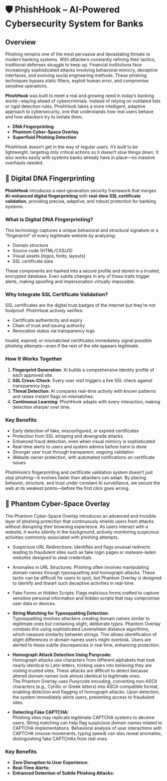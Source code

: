 # 🛡️ PhishHook – AI-Powered Cybersecurity System for Banks

## Overview
Phishing remains one of the most pervasive and devastating threats to modern banking systems. With attackers constantly refining their tactics, traditional defenses struggle to keep up. Financial institutions face increasingly sophisticated attacks involving behavioral mimicry, deceptive interfaces, and evolving social engineering methods. These phishing techniques bypass static filters, exploit human error, and compromise sensitive operations.

**PhishHook** was built to meet a real and growing need in today’s banking world—staying ahead of cybercriminals. Instead of relying on outdated lists or rigid detection rules, PhishHook takes a more intelligent, adaptive approach to cybersecurity, one that understands how real users behave and how attackers try to imitate them.

- **DNA Fingerprinting**
- **Phantom Cyber-Space Overlay**
- **Superfluid Phishing Detection**

PhishHook doesn’t get in the way of regular users. It’s built to be lightweight, targeting only critical actions so it doesn’t slow things down. It also works easily with systems banks already have in place—no massive overhauls needed.

## 🧬 Digital DNA Fingerprinting 

**PhishHook** introduces a next-generation security framework that merges **AI-enhanced digital fingerprinting** with **real-time SSL certificate validation**, providing precise, adaptive, and robust protection for banking systems.

### What is Digital DNA Fingerprinting?

This technology captures a unique behavioral and structural signature or a “fingerprint” of every legitimate website by analyzing:

- Domain structure  
- Source code (HTML/CSS/JS)  
- Visual assets (logos, fonts, layouts)  
- SSL certificate data  

These components are hashed into a secure profile and stored in a trusted, encrypted database. Even subtle changes in any of these traits trigger alerts, making spoofing and impersonation virtually impossible.

### Why Integrate SSL Certificate Validation?

SSL certificates are the digital trust badges of the internet but they’re not foolproof. PhishHook actively verifies:

- Certificate authenticity and expiry  
- Chain of trust and issuing authority  
- Revocation status via transparency logs  

Invalid, expired, or mismatched certificates immediately signal possible phishing attempts—even if the rest of the site appears legitimate.

### How It Works Together

1. **Fingerprint Generation**: AI builds a comprehensive identity profile of each approved site.  
2. **SSL Cross-Check**: Every user visit triggers a live SSL check against transparency logs.  
3. **Threat Detection**: AI compares real-time activity with known patterns and raises instant flags on mismatches.  
4. **Continuous Learning**: PhishHook adapts with every interaction, making detection sharper over time.

### Key Benefits

- Early detection of fake, misconfigured, or expired certificates  
- Protection from SSL stripping and downgrade attacks  
- Enhanced fraud detection, even when visual mimicry is sophisticated  
- Real-time alerts to users and system admins before harm is done  
- Stronger user trust through transparent, ongoing validation  
- Website owner protection, with automated notifications on certificate issues  

PhishHook’s fingerprinting and certificate validation system doesn’t just stop phishing—it evolves faster than attackers can adapt. By placing behavior, structure, and trust under constant AI surveillance, we secure the web at its weakest points—before the first click goes wrong.

## 👻 Phantom Cyber-Space Overlay 

The Phantom Cyber-Space Overlay introduces an advanced and invisible layer of phishing protection that continuously shields users from attacks without disrupting their browsing experience. As users interact with a website, it works silently in the background, actively monitoring suspicious activities commonly associated with phishing attempts.

- Suspicious URL Redirections: Identifies and flags unusual redirects leading to fraudulent sites such as fake login pages or malware-laden websites designed to steal credentials.  
- Anomalies in URL Structures: Phishing often involves manipulating domain names through typosquatting and homograph attacks. These tactic can be difficult for users to spot, but Phantom Overlay is designed to identify and thwart such deceptive activities in real-time.  
- Fake Forms or Hidden Scripts: Flags malicious forms crafted to capture sensitive personal information and hidden scripts that may compromise user data or devices.

- **String Matching for Typosquatting Detection:**  
Typosquatting involves attackers creating domain names similar to legitimate ones but containing slight, deliberate typos. Phantom Overlay combats this using sophisticated Levenshtein distance algorithms, which measure similarity between strings. This allows identification of slight differences in domain names users might overlook. Users are alerted to these subtle discrepancies in real time, enhancing protection.

- **Homograph Attack Detection Using Punycode:**  
Homograph attacks use characters from different alphabets that look nearly identical to Latin letters, tricking users into believing they are visiting trusted sites. These attacks are difficult to detect because altered domain names look almost identical to legitimate ones.  
The Phantom Overlay uses Punycode encoding, converting non-ASCII characters (e.g., Cyrillic or Greek letters) into ASCII-compatible format, enabling detection and flagging of homograph attacks. Upon detection, the system immediately alerts users, preventing access to fraudulent sites.

- **Detecting Fake CAPTCHA:**  
Phishing sites may replicate legitimate CAPTCHA systems to deceive users. String matching can help flag suspicious domain names related to CAPTCHA implementations. Behavioral analysis of user interactions with CAPTCHA (mouse movements, typing speed) can also reveal anomalies, distinguishing fake CAPTCHAs from real ones.

### Key Benefits

- **Zero Disruption to User Experience:**  
- **Real-Time Alerts:**  
- **Enhanced Detection of Subtle Phishing Attacks:**  
  

